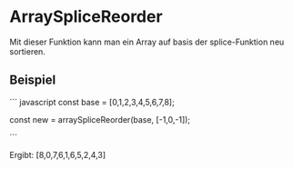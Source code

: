 # ArraySpliceReorder

Mit dieser Funktion kann man ein Array auf basis der splice-Funktion neu sortieren.


## Beispiel

´´´ javascript
const base = [0,1,2,3,4,5,6,7,8];

const new = arraySpliceReorder(base, [-1,0,-1]);

´´´

Ergibt: [8,0,7,6,1,6,5,2,4,3]
